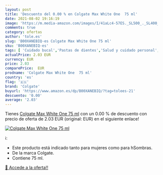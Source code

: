 ```yaml
---
layout: post
title: 'Descuento del 0.00 % en Colgate Max White One  75 ml'
date: 2021-08-02 19:16:19
image: 'https://m.media-amazon.com/images/I/41aLc4-57ES._SL500_._SL400_.jpg'
comments: true
category: ofertas
author: 'tole.es'
slug: 'B00XANEBIQ-es Colgate Max White One 75 ml'
sku: 'B00XANEBIQ-es'
tags: [ 'Cuidado bucal','Pastas de dientes','Salud y cuidado personal','colgate', ]
actualPrice: 2.03 EUR
currency: EUR
price: 2.03
comparePrice:  EUR
prodname: 'Colgate Max White One  75 ml'
country: 'es'
flag: '🇪🇸'
brand: 'Colgate'
buyurl: 'https://www.amazon.es/dp/B00XANEBIQ/?tag=tolees-21'
descuento: '0.00'
average: '2.03'
---
```


Tienes [Colgate Max White One  75 ml](https://www.amazon.es/dp/B00XANEBIQ/?tag=tolees-21) con un 0.00 % de descuento con precio de oferta de 2.03 EUR (original:  EUR) en el siguiente enlace!

[![Colgate Max White One  75 ml](https://m.media-amazon.com/images/I/41aLc4-57ES._SL500_._SL400_.jpg)](https://www.amazon.es/dp/B00XANEBIQ/?tag=tolees-21)

ℹ️:

- Este producto está indicado tanto para mujeres como para hSombras.
- De la marca Colgate.
- Contiene 75 ml.

[🛒 Accede a la oferta!!](https://www.amazon.es/dp/B00XANEBIQ/?tag=tolees-21)
